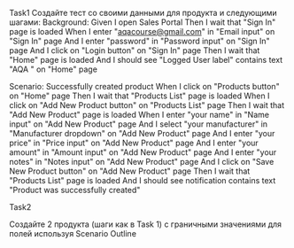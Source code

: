 Task1
Создайте тест со своими данными для продукта и следующими шагами:
  Background:
    Given I open Sales Portal
    Then I wait that "Sign In" page is loaded
    When I enter "aqacourse@gmail.com" in "Email input" on "Sign In" page
    And I enter "password" in "Password input" on "Sign In" page
    And I click on "Login button" on "Sign In" page
    Then I wait that "Home" page is loaded
    And I should see "Logged User label" contains text "AQA " on "Home" page
  
  Scenario: Successfully created product
    When I click on "Products button" on "Home" page
    Then I wait that "Products List" page is loaded
    When I click on "Add New Product button" on "Products List" page
    Then I wait that "Add New Product" page is loaded
    When I enter "your name" in "Name input" on "Add New Product" page 
    And I select "your manufacturer" in "Manufacturer dropdown" on "Add New Product" page 
    And I enter "your price" in "Price input" on "Add New Product" page 
    And I enter "your amount" in "Amount input" on "Add New Product" page 
    And I enter "your notes" in "Notes input" on "Add New Product" page
    And I click on "Save New Product button" on "Add New Product" page
    Then I wait that "Products List" page is loaded
    And I should see notification contains text "Product was successfully created"

Task2

Создайте 2 продукта (шаги как в Task 1) с граничными значениями для полей используя Scenario Outline
